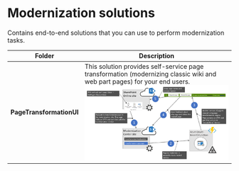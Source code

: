 
# Modernization solutions

Contains end-to-end solutions that you can use to perform modernization tasks.

Folder | Description
-------|------------
**PageTransformationUI** | This solution provides self-service page transformation (modernizing classic wiki and web part pages) for your end users. ![page transformation setup](PageTransformationUI/docs/images/PageTransformationUIarchitecture.png)
